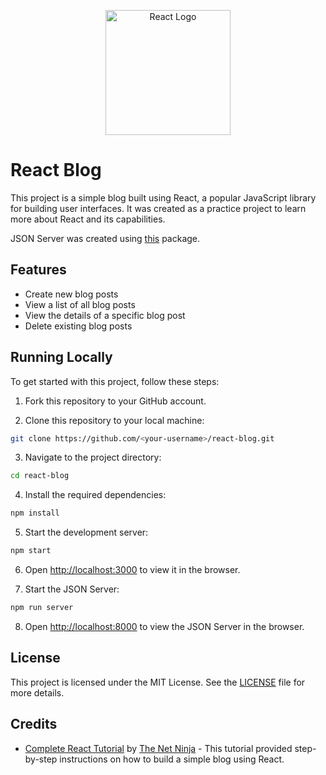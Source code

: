 <!-- add the react logo at the center -->
<p align="center">
  <img src="https://upload.wikimedia.org/wikipedia/commons/thumb/a/a7/React-icon.svg/1280px-React-icon.svg.png" width="200" alt="React Logo" />
</p>

# React Blog

This project is a simple blog built using React, a popular JavaScript library for building user interfaces. It was created as a practice project to learn more about React and its capabilities.

JSON Server was created using [this](https://www.npmjs.com/package/json-server) package.

## Features

- Create new blog posts
- View a list of all blog posts
- View the details of a specific blog post
- Delete existing blog posts

## Running Locally

To get started with this project, follow these steps:

1. Fork this repository to your GitHub account.

2. Clone this repository to your local machine:

```bash
git clone https://github.com/<your-username>/react-blog.git
```

3. Navigate to the project directory:

```bash
cd react-blog
```

4. Install the required dependencies:

```bash
npm install
```

5. Start the development server:

```bash
npm start
```

6. Open [http://localhost:3000](http://localhost:3000) to view it in the browser.

7. Start the JSON Server:

```bash
npm run server
```

8. Open [http://localhost:8000](http://localhost:5000) to view the JSON Server in the browser.

## License

This project is licensed under the MIT License. See the [LICENSE](LICENSE) file for more details.

## Credits

- [Complete React Tutorial](https://youtube.com/playlist?list=PL4cUxeGkcC9gZD-Tvwfod2gaISzfRiP9d) by [The Net Ninja](https://github.com/iamshaunjp) - This tutorial provided step-by-step instructions on how to build a simple blog using React.

<!-- 
# Getting Started with Create React App

This project was bootstrapped with [Create React App](https://github.com/facebook/create-react-app).

## Available Scripts

In the project directory, you can run:

### `npm start`

Runs the app in the development mode.\
Open [http://localhost:3000](http://localhost:3000) to view it in your browser.

The page will reload when you make changes.\
You may also see any lint errors in the console.

### `npm test`

Launches the test runner in the interactive watch mode.\
See the section about [running tests](https://facebook.github.io/create-react-app/docs/running-tests) for more information.

### `npm run build`

Builds the app for production to the `build` folder.\
It correctly bundles React in production mode and optimizes the build for the best performance.

The build is minified and the filenames include the hashes.\
Your app is ready to be deployed!

See the section about [deployment](https://facebook.github.io/create-react-app/docs/deployment) for more information.

### `npm run eject`

**Note: this is a one-way operation. Once you `eject`, you can't go back!**

If you aren't satisfied with the build tool and configuration choices, you can `eject` at any time. This command will remove the single build dependency from your project.

Instead, it will copy all the configuration files and the transitive dependencies (webpack, Babel, ESLint, etc) right into your project so you have full control over them. All of the commands except `eject` will still work, but they will point to the copied scripts so you can tweak them. At this point you're on your own.

You don't have to ever use `eject`. The curated feature set is suitable for small and middle deployments, and you shouldn't feel obligated to use this feature. However we understand that this tool wouldn't be useful if you couldn't customize it when you are ready for it.

## Learn More

You can learn more in the [Create React App documentation](https://facebook.github.io/create-react-app/docs/getting-started).

To learn React, check out the [React documentation](https://reactjs.org/).

### Code Splitting

This section has moved here: [https://facebook.github.io/create-react-app/docs/code-splitting](https://facebook.github.io/create-react-app/docs/code-splitting)

### Analyzing the Bundle Size

This section has moved here: [https://facebook.github.io/create-react-app/docs/analyzing-the-bundle-size](https://facebook.github.io/create-react-app/docs/analyzing-the-bundle-size)

### Making a Progressive Web App

This section has moved here: [https://facebook.github.io/create-react-app/docs/making-a-progressive-web-app](https://facebook.github.io/create-react-app/docs/making-a-progressive-web-app)

### Advanced Configuration

This section has moved here: [https://facebook.github.io/create-react-app/docs/advanced-configuration](https://facebook.github.io/create-react-app/docs/advanced-configuration)

### Deployment

This section has moved here: [https://facebook.github.io/create-react-app/docs/deployment](https://facebook.github.io/create-react-app/docs/deployment)

### `npm run build` fails to minify

This section has moved here: [https://facebook.github.io/create-react-app/docs/troubleshooting#npm-run-build-fails-to-minify](https://facebook.github.io/create-react-app/docs/troubleshooting#npm-run-build-fails-to-minify)
-->
